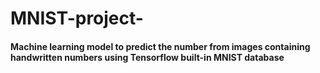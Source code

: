 # MNIST-project-
#### Machine learning model to predict the number from images containing handwritten numbers using Tensorflow built-in MNIST database

